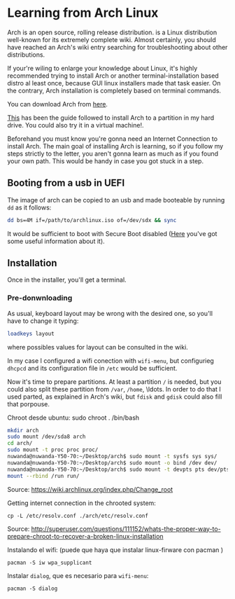 # Learning from Arch Linux
Arch is an open source, rolling release distribution. is a Linux distribution well-known for its extremely complete wiki. Almost certainly, you should have reached an Arch's wiki entry searching for troubleshooting about other  distributions.

If your're wiling to enlarge your knowledge about Linux, it's highly recommended trying to install Arch or another terminal-installation based distro al least once, because GUI linux installers made that task easier. On the contrary, Arch installation is completely based on terminal commands.

You can download Arch from [here](https://wiki.archlinux.org/index.php/Beginners%27_guide#Keyboard_layout).

[This](https://www.archlinux.org/download/) has been the guide followed to install Arch to a partition in my hard drive. You could also try it in a virtual machine!.

Beforehand you must know you're gonna need an Internet Connection to install Arch. The main goal of installing Arch is learning, so if you follow my steps strictly to the letter, you aren't gonna learn as much as if you found your own path. This would be handy in case you got stuck in a step.

## Booting from a usb in UEFI

The image of arch can be copied to an usb and made booteable by running ``dd`` as it follows:

~~~ bash
dd bs=4M if=/path/to/archlinux.iso of=/dev/sdx && sync
~~~

It would be sufficient to boot with Secure Boot disabled ([Here](http://fdavidcl.me/tagged/uefi) you've got some useful information about it).

## Installation

Once in the installer, you'll get a terminal.

### Pre-donwnloading

As usual, keyboard layout may be wrong with the desired one, so you'll have to change it typing:

~~~ bash
loadkeys layout
~~~

where possibles values for layout can be consulted in the wiki. 

In my case I configured a wifi conection with ``wifi-menu``, but configurieg ``dhcpcd`` and its configuration file in ``/etc`` would be sufficient.

Now it's time to prepare partitions. At least a partition ``/`` is needed, but you could also split these partition from ``/var``, ``/home``,  \ldots. In order to do that I used parted, as explained in Arch's wiki, but ``fdisk`` and ``gdisk`` could also fill that porpouse.


Chroot desde ubuntu:
sudo chroot . /bin/bash
~~~ bash
mkdir arch
sudo mount /dev/sda8 arch
cd arch/
sudo mount -t proc proc proc/
nuwanda@nuwanda-Y50-70:~/Desktop/arch$ sudo mount -t sysfs sys sys/
nuwanda@nuwanda-Y50-70:~/Desktop/arch$ sudo mount -o bind /dev dev/
nuwanda@nuwanda-Y50-70:~/Desktop/arch$ sudo mount -t devpts pts dev/pts
mount --rbind /run run/
~~~

Source: https://wiki.archlinux.org/index.php/Change_root

Getting internet connection in the chrooted system:
~~~
cp -L /etc/resolv.conf ./arch/etc/resolv.conf
~~~
Source: http://superuser.com/questions/111152/whats-the-proper-way-to-prepare-chroot-to-recover-a-broken-linux-installation






Instalando el wifi: (puede que haya que instalar linux-firware con pacman )
~~~
pacman -S iw wpa_supplicant
~~~

Instalar ``dialog``, que es necesario para ``wifi-menu``:
~~~
pacman -S dialog
~~~

